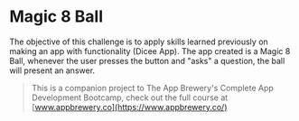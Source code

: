 # Magic 8 Ball

The objective of this challenge is to apply skills learned previously on making an app with functionality (Dicee App).
The app created is a Magic 8 Ball, whenever the user presses the button and "asks" a question, the ball will present an answer.

>This is a companion project to The App Brewery's Complete App Development Bootcamp, check out the full course at [www.appbrewery.co](https://www.appbrewery.co/)

